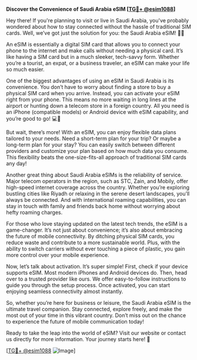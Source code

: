 **Discover the Convenience of Saudi Arabia eSIM [[TG💪+ @esim1088](https://t.me/s/esim1088)]**

Hey there! If you're planning to visit or live in Saudi Arabia, you've probably wondered about how to stay connected without the hassle of traditional SIM cards. Well, we’ve got just the solution for you: the Saudi Arabia eSIM! 📱✨

An eSIM is essentially a digital SIM card that allows you to connect your phone to the internet and make calls without needing a physical card. It’s like having a SIM card but in a much sleeker, tech-savvy form. Whether you’re a tourist, an expat, or a business traveler, an eSIM can make your life so much easier. 

One of the biggest advantages of using an eSIM in Saudi Arabia is its convenience. You don’t have to worry about finding a store to buy a physical SIM card when you arrive. Instead, you can activate your eSIM right from your phone. This means no more waiting in long lines at the airport or hunting down a telecom store in a foreign country. All you need is an iPhone (compatible models) or Android device with eSIM capability, and you’re good to go! 💻📱

But wait, there’s more! With an eSIM, you can enjoy flexible data plans tailored to your needs. Need a short-term plan for your trip? Or maybe a long-term plan for your stay? You can easily switch between different providers and customize your plan based on how much data you consume. This flexibility beats the one-size-fits-all approach of traditional SIM cards any day!

Another great thing about Saudi Arabia eSIMs is the reliability of service. Major telecom operators in the region, such as STC, Zain, and Mobily, offer high-speed internet coverage across the country. Whether you’re exploring bustling cities like Riyadh or relaxing in the serene desert landscapes, you’ll always be connected. And with international roaming capabilities, you can stay in touch with family and friends back home without worrying about hefty roaming charges.

For those who love staying updated on the latest tech trends, the eSIM is a game-changer. It’s not just about convenience; it’s also about embracing the future of mobile connectivity. By ditching physical SIM cards, you reduce waste and contribute to a more sustainable world. Plus, with the ability to switch carriers without ever touching a piece of plastic, you gain more control over your mobile experience.

Now, let’s talk about activation. It’s super simple! First, check if your device supports eSIM. Most modern iPhones and Android devices do. Then, head over to a trusted provider like ours. We offer easy-to-follow instructions to guide you through the setup process. Once activated, you can start enjoying seamless connectivity almost instantly.

So, whether you’re here for business or leisure, the Saudi Arabia eSIM is the ultimate travel companion. Stay connected, explore freely, and make the most out of your time in this vibrant country. Don’t miss out on the chance to experience the future of mobile communication today!

Ready to take the leap into the world of eSIM? Visit our website or contact us directly for more information. Your journey starts here! 🌟

[[TG💪+ @esim1088](https://t.me/s/esim1088) ![Image](https://i.postimg.cc/Y0z9fWf4/image.png)]